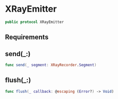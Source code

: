 # XRayEmitter

``` swift
public protocol XRayEmitter
```

## Requirements

## send(\_:​)

``` swift
func send(_ segment:​ XRayRecorder.Segment)
```

## flush(\_:​)

``` swift
func flush(_ callback:​ @escaping (Error?) -> Void)
```
